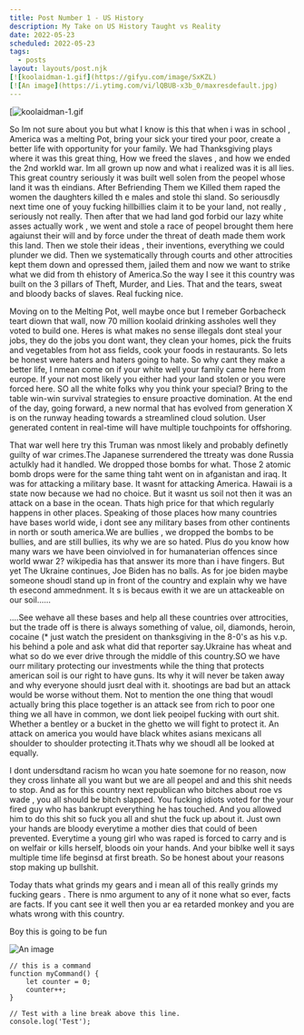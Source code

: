 ```yaml
---
title: Post Number 1 - US History
description: My Take on US History Taught vs Reality
date: 2022-05-23
scheduled: 2022-05-23
tags:
  - posts
layout: layouts/post.njk
[![koolaidman-1.gif](https://gifyu.com/image/SxKZL)
[![An image](https://i.ytimg.com/vi/lQBUB-x3b_0/maxresdefault.jpg)
---
```

[![koolaidman-1.gif](https://s8.gifyu.com/images/koolaidman-1.gif)



So Im not sure about you but what I know is this that when i was in school , America was a melting Pot, bring your sick your tired your poor, create a better life with opportunity for your family. We had Thanksgiving plays where it was this great thing, 
How we freed the slaves , and how we ended the 2nd workld war. Im all grown up now and what i realized was it is all lies. This great country seriously it was built well solen from the peopel whose land it was th eindians. After Befriending Them we 
Killed them raped the women the daughters killed th e males and stole thi sland. So seriousdly next time one of youy fucking hillbillies claim it to be your land, not really , seriously not really. Then after that we had land god forbid our lazy white 
asses actually work , we went and stole a race of peopel brought them here agaiunst their will and by force under the threat of death made them work this land. Then we stole their ideas , their inventions, everything we could plunder we did. Then we 
systematically through courts and other attrocities kept them down and opressed them, jailed them and now we want to strike what we did from th ehistory of America.So the way I see it this country was built on the 3 pillars of Theft, Murder, and Lies. 
That and the tears, sweat and bloody backs of slaves. Real fucking nice. 

Moving on to the Melting Pot, well maybe once but I remeber Gorbacheck teart diown that wall, now 70 million koolaid drinking assholes well they voted to build one. Heres is what makes no sense illegals dont steal your jobs, they do the jobs you 
dont want, they clean your homes, pick the fruits and vegetables from hot ass fields, cook your foods in restaurants. So lets be honest were haters and haters going to hate. So why cant they make a better life, I nmean come on if your white well
your family came here from europe. If your not most likely you either had your land stolen or  you were forced here. SO all the white folks why you think your special?
Bring to the table win-win survival strategies to ensure proactive domination. At the end of the day, going forward, a new normal that has evolved from generation X is on the runway heading towards a streamlined cloud solution. User generated content in real-time will have multiple touchpoints for offshoring.

That war well here try this Truman was nmost likely and probably definetly  guilty of war crimes.The Japanese surrendered the ttreaty was done Russia actulkly had it handled. We dropped those bombs for what. Those 2 atomic bomb drops were for the
same thing taht went on in afganistan and iraq. It was for attacking a military base. It wasnt for attacking America. Hawaii is a state now because we had no choice. But it wasnt us soil not then it was an attack on a base in the ocean. Thats high 
price for that which regularly happens in other places. Speaking of those places how many countries have bases world wide, i dont see any military bases from other continents in north or south america.We are bullies , we dropped the bombs to be 
bullies, and are still bullies, its why we are so hated. Plus do you know how many wars we have been oinviolved in for humanaterian offences since world wwar 2? wikipedia has that answer its more than i have fingers. But yet The Ukraine continues, 
Joe Biden has no balls. As for joe biden maybe someone shoudl stand up in front of the country and explain why we have th esecond ammednment. It s is becaus ewith it we are un attackeable on our soil......

....See wehave all these bases and help all these countries over attrocities, but the trade off is there is always something of value, oil, diamonds, heroin, cocaine (* just watch the president on thanksgiving in the 8-0's as his v.p. his behind
a pole and ask what did that reporter say.Ukraine has wheat and what so do we ever drive through the middle of this country.SO we have ourr military protecting our investments while the thing that protects american soil is our right to have guns.
Its why it will never be taken away and why everyone should jusrt deal with it. shootings are bad but an attack would be worse without them. Not to mention the one thing that woudl actually bring this place together is an attack see from rich to 
poor one thing we all have in common, we dont liek peoipel fucking with ourt shit. Whether a bentley or a bucket in the ghetto we will fight to protect it. An attack on america you would have black whites asians mexicans all shoulder to shoulder 
protecting it.Thats why we shoudl all be looked at equally. 
	
I dont undersdtand racism ho wcan you hate soemone for no reason, now they cross linhate all you want but we are all peopel and and this shit needs to stop. And as for this country next republican who bitches about roe vs wade , you all should be 
bitch slapped. You fucking idiots voted for the your fired guy who has bankrupt everything he has touched. And you allowed him to do this shit so fuck you all and shut the fuck up about it. Just own your hands are bloody everytime a mother dies 
that could of been prevented. Everytime a young girl who was raped is forced to carry and is on welfair or kills herself, bloods oin your hands. And your biblke well it says multiple time life beginsd at first breath. So be honest about your reasons 	 stop making up bullshit.

Today thats what grinds my gears and i mean all of this really grinds my fucking gears . There is nmo argument to any of it none what so ever, facts are facts. If you cant see it well then you ar ea retarded monkey and you are whats wrong with this country. 

Boy this is going to be fun




![An image](https://i.ytimg.com/vi/lQBUB-x3b_0/maxresdefault.jpg)

``` text/2-3
// this is a command
function myCommand() {
	let counter = 0;
	counter++;
}

// Test with a line break above this line.
console.log('Test');
```
